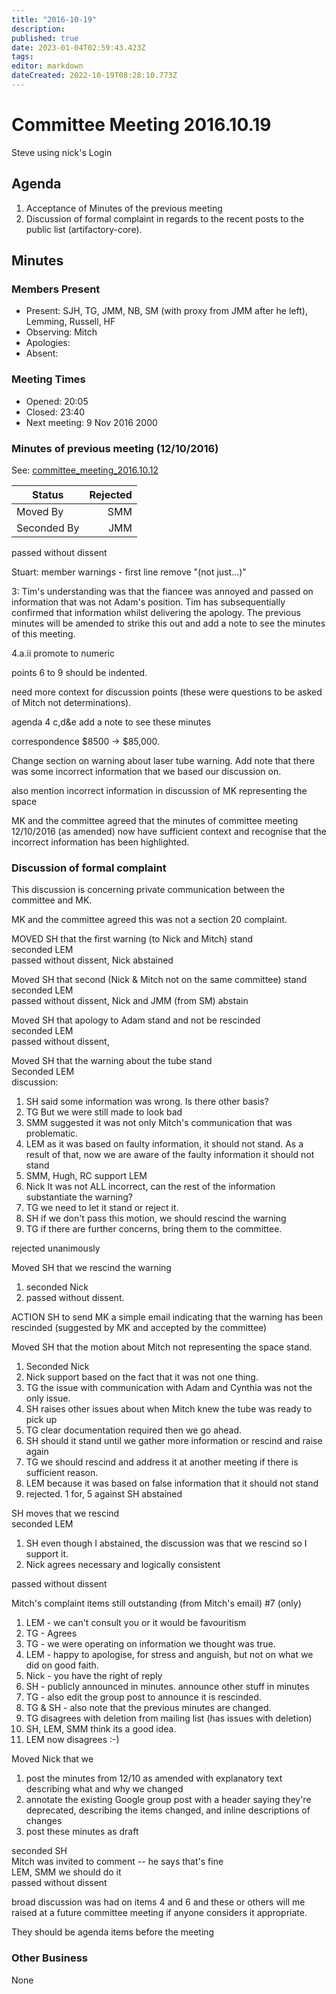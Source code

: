 ```yaml
---
title: "2016-10-19"
description: 
published: true
date: 2023-01-04T02:59:43.423Z
tags: 
editor: markdown
dateCreated: 2022-10-19T08:28:10.773Z
---
```


# Committee Meeting 2016.10.19

Steve using nick's Login

## Agenda

1.  Acceptance of Minutes of the previous meeting
2.  Discussion of formal complaint in regards to the recent posts to the public list (artifactory-core).

## Minutes

### Members Present

-   Present: SJH, TG, JMM, NB, SM (with proxy from JMM after he left), Lemming, Russell, HF
-   Observing: Mitch
-   Apologies:
-   Absent:

### Meeting Times

-   Opened: 20:05
-   Closed: 23:40
-   Next meeting: 9 Nov 2016 2000

### Minutes of previous meeting (12/10/2016)

See: [committee_meeting_2016.10.12](/committee/committee_meeting_2016.10.12)

| Status      | Rejected |
|-------------|---------:|
| Moved By    |      SMM |
| Seconded By |      JMM |

passed without dissent

Stuart: member warnings - first line remove "(not just...)"

3: Tim's understanding was that the fiancee was annoyed and passed on information that was not Adam's position. Tim has subsequentially confirmed that information whilst delivering the apology. The previous minutes will be amended to strike this out and add a note to see the minutes of this meeting.

4.a.ii promote to numeric

points 6 to 9 should be indented.

need more context for discussion points (these were questions to be asked of Mitch not determinations).

agenda 4 c,d&e add a note to see these minutes

correspondence \$8500 -\> \$85,000.

Change section on warning about laser tube warning. Add note that there was some incorrect information that we based our discussion on.

also mention incorrect information in discussion of MK representing the space

MK and the committee agreed that the minutes of committee meeting 12/10/2016 (as amended) now have sufficient context and recognise that the incorrect information has been highlighted.

### Discussion of formal complaint

This discussion is concerning private communication between the committee and MK.

MK and the committee agreed this was not a section 20 complaint.

MOVED SH that the first warning (to Nick and Mitch) stand  
seconded LEM  
passed without dissent, Nick abstained

Moved SH that second (Nick & Mitch not on the same committee) stand  
seconded LEM  
passed without dissent, Nick and JMM (from SM) abstain

Moved SH that apology to Adam stand and not be rescinded  
seconded LEM  
passed without dissent,

Moved SH that the warning about the tube stand  
Seconded LEM  
discussion:

1.  SH said some information was wrong. Is there other basis?
2.  TG But we were still made to look bad
3.  SMM suggested it was not only Mitch's communication that was problematic.
4.  LEM as it was based on faulty information, it should not stand. As a result of that, now we are aware of the faulty information it should not stand
5.  SMM, Hugh, RC support LEM
6.  Nick It was not ALL incorrect, can the rest of the information substantiate the warning?
7.  TG we need to let it stand or reject it.
8.  SH if we don't pass this motion, we should rescind the warning
9.  TG if there are further concerns, bring them to the committee.

rejected unanimously

Moved SH that we rescind the warning

1.  seconded Nick
2.  passed without dissent.

ACTION SH to send MK a simple email indicating that the warning has been rescinded (suggested by MK and accepted by the committee)

Moved SH that the motion about Mitch not representing the space stand.

1.  Seconded Nick
2.  Nick support based on the fact that it was not one thing.
3.  TG the issue with communication with Adam and Cynthia was not the only issue.
4.  SH raises other issues about when Mitch knew the tube was ready to pick up
5.  TG clear documentation required then we go ahead.
6.  SH should it stand until we gather more information or rescind and raise again
7.  TG we should rescind and address it at another meeting if there is sufficient reason.
8.  LEM because it was based on false information that it should not stand
9.  rejected. 1 for, 5 against SH abstained

SH moves that we rescind  
seconded LEM  

1.  SH even though I abstained, the discussion was that we rescind so I support it.
2.  Nick agrees necessary and logically consistent

passed without dissent

Mitch's complaint items still outstanding (from Mitch's email) \#7 (only)

1.  LEM - we can't consult you or it would be favouritism
2.  TG - Agrees
3.  TG - we were operating on information we thought was true.
4.  LEM - happy to apologise, for stress and anguish, but not on what we did on good faith.
5.  Nick - you have the right of reply
6.  SH - publicly announced in minutes. announce other stuff in minutes
7.  TG - also edit the group post to announce it is rescinded.
8.  TG & SH - also note that the previous minutes are changed.
9.  TG disagrees with deletion from mailing list (has issues with deletion)
10. SH, LEM, SMM think its a good idea.
11. LEM now disagrees :-)

Moved Nick that we

1.  post the minutes from 12/10 as amended with explanatory text describing what and why we changed
2.  annotate the existing Google group post with a header saying they're deprecated, describing the items changed, and inline descriptions of changes
3.  post these minutes as draft

seconded SH  
Mitch was invited to comment -- he says that's fine  
LEM, SMM we should do it  
passed without dissent

broad discussion was had on items 4 and 6 and these or others will me raised at a future committee meeting if anyone considers it appropriate.

They should be agenda items before the meeting

### Other Business

None

